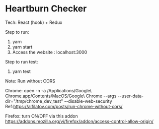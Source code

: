 # Heartburn Checker
Tech:
    React (hook) + Redux

Step to run:
1. yarn
2. yarn start
3. Access the website : localhost:3000

Step to run test:
1. yarn test

Note:
 Run without CORS

Chrome:
open -n -a /Applications/Google\ Chrome.app/Contents/MacOS/Google\ Chrome --args --user-data-dir="/tmp/chrome_dev_test" --disable-web-security
Ref:https://alfilatov.com/posts/run-chrome-without-cors/

Firefox: turn ON/OFF via this addon
https://addons.mozilla.org/vi/firefox/addon/access-control-allow-origin/